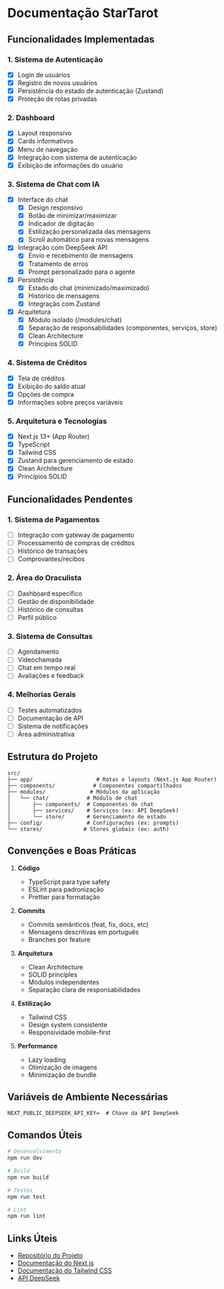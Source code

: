 # Documentação StarTarot

## Funcionalidades Implementadas

### 1. Sistema de Autenticação
- [x] Login de usuários
- [x] Registro de novos usuários
- [x] Persistência do estado de autenticação (Zustand)
- [x] Proteção de rotas privadas

### 2. Dashboard
- [x] Layout responsivo
- [x] Cards informativos
- [x] Menu de navegação
- [x] Integração com sistema de autenticação
- [x] Exibição de informações do usuário

### 3. Sistema de Chat com IA
- [x] Interface do chat
  - [x] Design responsivo
  - [x] Botão de minimizar/maximizar
  - [x] Indicador de digitação
  - [x] Estilização personalizada das mensagens
  - [x] Scroll automático para novas mensagens
- [x] Integração com DeepSeek API
  - [x] Envio e recebimento de mensagens
  - [x] Tratamento de erros
  - [x] Prompt personalizado para o agente
- [x] Persistência
  - [x] Estado do chat (minimizado/maximizado)
  - [x] Histórico de mensagens
  - [x] Integração com Zustand
- [x] Arquitetura
  - [x] Módulo isolado (/modules/chat)
  - [x] Separação de responsabilidades (componentes, serviços, store)
  - [x] Clean Architecture
  - [x] Princípios SOLID

### 4. Sistema de Créditos
- [x] Tela de créditos
- [x] Exibição do saldo atual
- [x] Opções de compra
- [x] Informações sobre preços variáveis

### 5. Arquitetura e Tecnologias
- [x] Next.js 13+ (App Router)
- [x] TypeScript
- [x] Tailwind CSS
- [x] Zustand para gerenciamento de estado
- [x] Clean Architecture
- [x] Princípios SOLID

## Funcionalidades Pendentes

### 1. Sistema de Pagamentos
- [ ] Integração com gateway de pagamento
- [ ] Processamento de compras de créditos
- [ ] Histórico de transações
- [ ] Comprovantes/recibos

### 2. Área do Oraculista
- [ ] Dashboard específico
- [ ] Gestão de disponibilidade
- [ ] Histórico de consultas
- [ ] Perfil público

### 3. Sistema de Consultas
- [ ] Agendamento
- [ ] Videochamada
- [ ] Chat em tempo real
- [ ] Avaliações e feedback

### 4. Melhorias Gerais
- [ ] Testes automatizados
- [ ] Documentação de API
- [ ] Sistema de notificações
- [ ] Área administrativa

## Estrutura do Projeto

```
src/
├── app/                    # Rotas e layouts (Next.js App Router)
├── components/            # Componentes compartilhados
├── modules/              # Módulos da aplicação
│   └── chat/            # Módulo de chat
│       ├── components/  # Componentes do chat
│       ├── services/    # Serviços (ex: API DeepSeek)
│       └── store/       # Gerenciamento de estado
├── config/              # Configurações (ex: prompts)
└── stores/             # Stores globais (ex: auth)
```

## Convenções e Boas Práticas

1. **Código**
   - TypeScript para type safety
   - ESLint para padronização
   - Prettier para formatação

2. **Commits**
   - Commits semânticos (feat, fix, docs, etc)
   - Mensagens descritivas em português
   - Branches por feature

3. **Arquitetura**
   - Clean Architecture
   - SOLID principles
   - Módulos independentes
   - Separação clara de responsabilidades

4. **Estilização**
   - Tailwind CSS
   - Design system consistente
   - Responsividade mobile-first

5. **Performance**
   - Lazy loading
   - Otimização de imagens
   - Minimização de bundle

## Variáveis de Ambiente Necessárias

```env
NEXT_PUBLIC_DEEPSEEK_API_KEY=  # Chave da API DeepSeek
```

## Comandos Úteis

```bash
# Desenvolvimento
npm run dev

# Build
npm run build

# Testes
npm run test

# Lint
npm run lint
```

## Links Úteis

- [Repositório do Projeto](https://github.com/seu-usuario/appTarot)
- [Documentação do Next.js](https://nextjs.org/docs)
- [Documentação do Tailwind CSS](https://tailwindcss.com/docs)
- [API DeepSeek](https://deepseek.com/docs)
